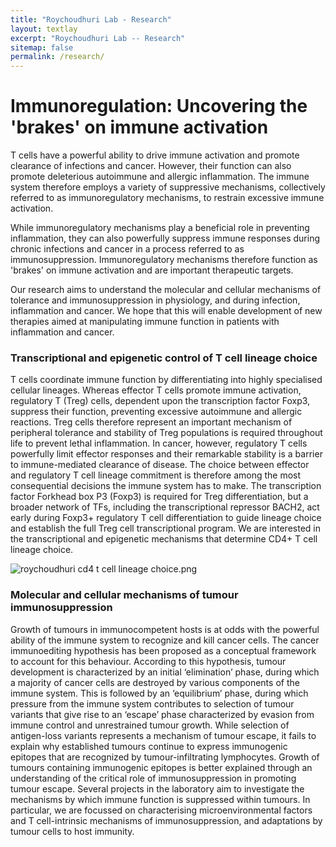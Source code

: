 ```yaml
---
title: "Roychoudhuri Lab - Research"
layout: textlay
excerpt: "Roychoudhuri Lab -- Research"
sitemap: false
permalink: /research/
---
```


# Immunoregulation: Uncovering the 'brakes' on immune activation

T cells have a powerful ability to drive immune activation and promote clearance of infections and cancer. However, their function can also promote deleterious autoimmune and allergic inflammation. The immune system therefore employs a variety of suppressive mechanisms, collectively referred to as immunoregulatory mechanisms, to restrain excessive immune activation.

While immunoregulatory mechanisms play a beneficial role in preventing inflammation, they can also powerfully suppress immune responses during chronic infections and cancer in a process referred to as immunosuppression. Immunoregulatory mechanisms therefore function as 'brakes' on immune activation and are important therapeutic targets.

Our research aims to understand the molecular and cellular mechanisms of tolerance and immunosuppression in physiology, and during infection, inflammation and cancer. We hope that this will enable development of new therapies aimed at manipulating immune function in patients with inflammation and cancer.

### Transcriptional and epigenetic control of T cell lineage choice

T cells coordinate immune function by differentiating into highly specialised cellular lineages. Whereas effector T cells promote immune activation, regulatory T (Treg) cells, dependent upon the transcription factor Foxp3, suppress their function, preventing excessive autoimmune and allergic reactions. Treg cells therefore represent an important mechanism of peripheral tolerance and stability of Treg populations is required throughout life to prevent lethal inflammation. In cancer, however, regulatory T cells powerfully limit effector responses and their remarkable stability is a barrier to immune-mediated clearance of disease. The choice between effector and regulatory T cell lineage commitment is therefore among the most consequential decisions the immune system has to make. The transcription factor Forkhead box P3 (Foxp3) is required for Treg differentiation, but a broader network of TFs, including the transcriptional repressor BACH2, act early during Foxp3+ regulatory T cell differentiation to guide lineage choice and establish the full Treg cell transcriptional program. We are interested in the transcriptional and epigenetic mechanisms that determine CD4+ T cell lineage choice.

![roychoudhuri cd4 t cell lineage choice.png]()

### Molecular and cellular mechanisms of tumour immunosuppression

Growth of tumours in immunocompetent hosts is at odds with the powerful ability of the immune system to recognize and kill cancer cells. The cancer immunoediting hypothesis has been proposed as a conceptual framework to account for this behaviour. According to this hypothesis, tumour development is characterized by an initial ‘elimination’ phase, during which a majority of cancer cells are destroyed by various components of the immune system. This is followed by an ‘equilibrium’ phase, during which pressure from the immune system contributes to selection of tumour variants that give rise to an ‘escape’ phase characterized by evasion from immune control and unrestrained tumour growth. While selection of antigen-loss variants represents a mechanism of tumour escape, it fails to explain why established tumours continue to express immunogenic epitopes that are recognized by tumour-infiltrating lymphocytes. Growth of tumours containing immunogenic epitopes is better explained through an understanding of the critical role of immunosuppression in promoting tumour escape. Several projects in the laboratory aim to investigate the mechanisms by which immune function is suppressed within tumours. In particular, we are focussed on characterising microenvironmental factors and T cell-intrinsic mechanisms of immunosuppression, and adaptations by tumour cells to host immunity. 
